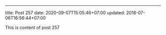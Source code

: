 ---
title: Post 257
date: 2020-09-07T15:05:46+07:00
updated: 2018-07-06T16:56:44+07:00

This is content of post 257